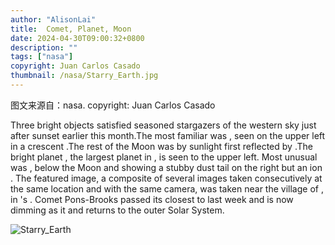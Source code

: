 ```yaml
---
author: "AlisonLai"
title:  Comet, Planet, Moon 
date: 2024-04-30T09:00:32+0800
description: ""
tags: ["nasa"]
copyright: Juan Carlos Casado
thumbnail: /nasa/Starry_Earth.jpg
---
```

图文来源自：nasa.  copyright: Juan Carlos Casado

  Three bright objects satisfied seasoned stargazers of the western sky just after sunset earlier this month.The most familiar was , seen on the upper left in a crescent .The rest of the Moon was  by sunlight first reflected by .The bright planet , the largest planet in , is seen to the upper left. Most unusual was , below the Moon and showing a stubby dust tail on the right but an  ion . The featured image, a composite of several images taken consecutively at the same location and with the same camera, was taken near the village of , in 's . Comet Pons-Brooks passed its closest to  last week and is now dimming as it  and returns to the outer Solar System.

![Starry_Earth](/nasa/Starry_Earth.jpg)